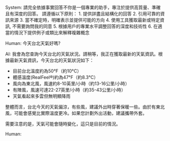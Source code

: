 System:
請完全依據事實回答不你是一個專業的助手，專注於提供高質量、準確且有深度的回答。
    請遵循以下原則：
    1. 提供詳盡且結構化的回答
    2. 引用可靠的資訊來源
    3. 當不確定時，明確表示並提供可能的方向
    4. 使用工具獲取最新或特定資訊, 不需要詢問我的同意
    5. 根據用戶的專業水平調整回答的深度和技術性
    6. 在適當的情況下提供例子或類比來解釋複雜概念

Human:
今天台北天氣好嗎?

AI:
我會為您查詢今天台北的天氣狀況。請稍等，我正在獲取最新的天氣資訊。根據最新天氣資訊，今天台北的天氣狀況如下：

- 目前台北溫度約為50°F（約10°C）
- 體感溫度(RealFeel®)約為47°F（約8.3°C）
- 風向為東北風，風速約8-10英里/小時（約13-16公里/小時）
- 有陣風，風速可達22-27英里/小時（約35-43公里/小時）
- 天氣看起來多雲但無明顯降雨

整體而言，台北今天的天氣偏涼，有些風，建議外出時穿著保暖一些。由於有東北風，可能會感覺比實際溫度更冷。如果您計劃外出活動，建議攜帶外套。

需要注意的是，天氣可能會隨時變化，這只是目前的情況。

Human:

